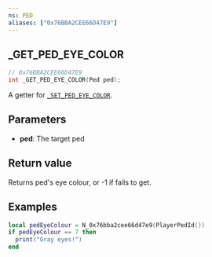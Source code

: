 ```yaml
---
ns: PED
aliases: ["0x76BBA2CEE66D47E9"]
---
```

## _GET_PED_EYE_COLOR

```c
// 0x76BBA2CEE66D47E9
int _GET_PED_EYE_COLOR(Ped ped);
```

A getter for [`_SET_PED_EYE_COLOR`](#_0x50B56988B170AFDF).

## Parameters
* **ped**: The target ped

## Return value
Returns ped's eye colour, or -1 if fails to get.

## Examples

```lua
local pedEyeColour = N_0x76bba2cee66d47e9(PlayerPedId())
if pedEyeColour == 7 then
  print("Gray eyes!")
end
```
